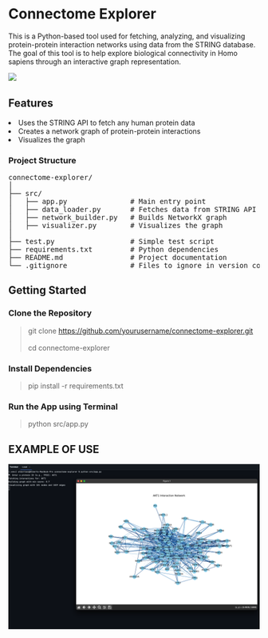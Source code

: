 # Connectome Explorer
This is a Python-based tool used for fetching, analyzing, and visualizing protein-protein interaction networks
using data from the STRING database. The goal of this tool is to help explore biological connectivity in Homo sapiens through an interactive graph representation.

<img src="https://img.shields.io/badge/language-Python-blue.svg" style="zoom:100%;" />

## Features
<li>Uses the STRING API to fetch any human protein data</li>
<li>Creates a network graph of protein-protein interactions</li>
<li>Visualizes the graph</li>


### Project Structure
<pre>
connectome-explorer/
│
├── src/
│   ├── app.py               # Main entry point
│   ├── data_loader.py       # Fetches data from STRING API
│   ├── network_builder.py   # Builds NetworkX graph
│   ├── visualizer.py        # Visualizes the graph
│
├── test.py                  # Simple test script
├── requirements.txt         # Python dependencies
├── README.md                # Project documentation
└── .gitignore               # Files to ignore in version control
</pre>

## Getting Started
### Clone the Repository
>git clone https://github.com/yourusername/connectome-explorer.git
><br>
> <br>
> cd connectome-explorer
### Install Dependencies
>pip install -r requirements.txt
### Run the App using Terminal
> python src/app.py

## EXAMPLE OF USE
![img.png](assets/img.png)
